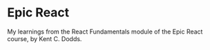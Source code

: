 # Epic React

 My learnings from the React Fundamentals module of the <link href='https://epicreact.dev/'>Epic React</link> course, by Kent C. Dodds. 
